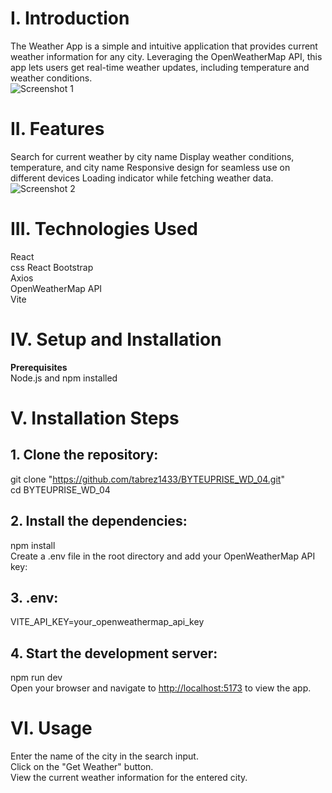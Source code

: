 # I. Introduction

The Weather App is a simple and intuitive application that provides current weather information for any city. Leveraging the OpenWeatherMap API, this app lets users get real-time weather updates, including temperature and weather conditions.  
![Screenshot 1](https://github.com/tabrez1433/BYTEUPRISE_WD_04/assets/152283368/5a93175c-751a-427a-998e-7c00ea87f7ea)

# II. Features

Search for current weather by city name
Display weather conditions, temperature, and city name
Responsive design for seamless use on different devices
Loading indicator while fetching weather data.  
![Screenshot 2](https://github.com/tabrez1433/BYTEUPRISE_WD_04/assets/152283368/86aeffd0-b7d3-422c-a5b9-f6d4fb468398)

# III. Technologies Used
React   
css
React Bootstrap  
Axios  
OpenWeatherMap API  
Vite

# IV. Setup and Installation
**Prerequisites**  
Node.js and npm installed

# V. Installation Steps

## 1. Clone the repository:
git clone "<https://github.com/tabrez1433/BYTEUPRISE_WD_04.git>"  
cd BYTEUPRISE_WD_04

## 2. Install the dependencies:
npm install  
Create a .env file in the root directory and add your OpenWeatherMap API key:

## 3. .env:
VITE_API_KEY=your_openweathermap_api_key

## 4. Start the development server:
npm run dev  
Open your browser and navigate to <http://localhost:5173> to view the app.

# VI. Usage
Enter the name of the city in the search input.  
Click on the "Get Weather" button.  
View the current weather information for the entered city.
